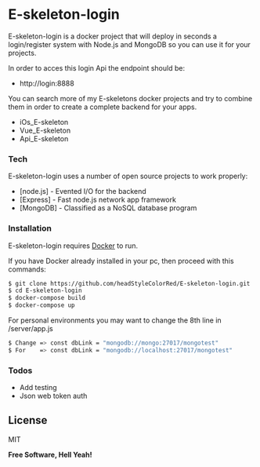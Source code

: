 # E-skeleton-login


E-skeleton-login is a docker project that will deploy in seconds a login/register system with Node.js and MongoDB so you can use it for your projects.

In order to acces this login Api the endpoint should be:
- http://login:8888

You can search more of my E-skeletons docker projects and try to combine them in order to create a complete backend for your apps.
  - iOs_E-skeleton
  - Vue_E-skeleton
  - Api_E-skeleton

### Tech

E-skeleton-login uses a number of open source projects to work properly:

* [node.js] - Evented I/O for the backend
* [Express] - Fast node.js network app framework 
* [MongoDB] - Classified as a NoSQL database program

### Installation

E-skeleton-login requires [Docker](https://www.docker.com/) to run.

If you have Docker already installed in your pc, then proceed with this commands:

```sh
$ git clone https://github.com/headStyleColorRed/E-skeleton-login.git
$ cd E-skeleton-login
$ docker-compose build
$ docker-compose up
```

For personal environments you may want to change the 8th line in /server/app.js

```sh
$ Change => const dbLink = "mongodb://mongo:27017/mongotest"
$ For    => const dbLink = "mongodb://localhost:27017/mongotest"
```

### Todos

 - Add testing
 - Json web token auth

License
----

MIT


**Free Software, Hell Yeah!**